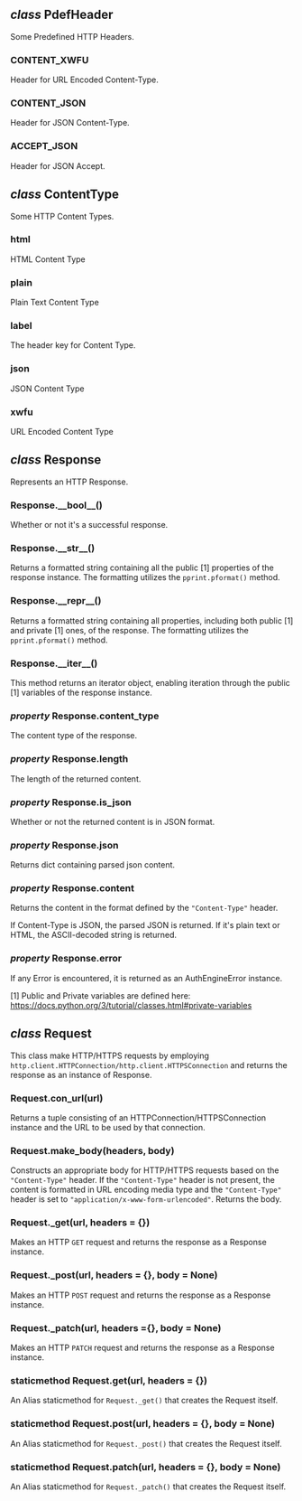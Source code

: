 ## _class_ __PdefHeader__
Some Predefined HTTP Headers.
	
### CONTENT_XWFU
Header for URL Encoded Content-Type.
	
### CONTENT_JSON
Header for JSON Content-Type.
	
### ACCEPT_JSON
Header for JSON Accept.

## _class_ __ContentType__
Some HTTP Content Types.

### html
HTML Content Type
	
### plain
Plain Text Content Type
	
### label
The header key for Content Type.
	
### json
JSON Content Type
	
### xwfu
URL Encoded Content Type

## _class_ __Response__
Represents an HTTP Response.

### Response.__\_\_bool\_\___()
Whether or not it's a successful response.
	
### Response.__\_\_str\_\___()
Returns a formatted string containing all the public [1] properties of the
response instance. The formatting utilizes the `pprint.pformat()` method.
	
### Response.__\_\_repr\_\___()
Returns a formatted string containing all properties, including both
public [1] and private [1] ones, of the response. The formatting utilizes the
`pprint.pformat()` method.
	
### Response.__\_\_iter\_\___()
This method returns an iterator object, enabling iteration through the
public [1] variables of the response instance.
	

### _property_ Response.__content_type__
The content type of the response.
	
### _property_ Response.__length__
The length of the returned content.
	
### _property_ Response.__is_json__
Whether or not the returned content is in JSON format.

### _property_ Response.__json__
Returns dict containing parsed json content.
	
### _property_ Response.__content__
Returns the content in the format defined by the `"Content-Type"`
header.

If Content-Type is JSON, the parsed JSON is returned. If it's plain
text or HTML, the ASCII-decoded string is returned.

### _property_ Response.__error__
If any Error is encountered, it is returned as an AuthEngineError
instance.

[1] Public and Private variables are defined here:
https://docs.python.org/3/tutorial/classes.html#private-variables

## _class_ __Request__
This class make HTTP/HTTPS requests by employing
`http.client.HTTPConnection/http.client.HTTPSConnection` and returns the
response as an instance of Response.
	
### Request.__con_url__(url)
Returns a tuple consisting of an HTTPConnection/HTTPSConnection
instance and the URL to be used by that connection.
	
### Request.__make_body__(headers, body)
Constructs an appropriate body for HTTP/HTTPS requests based on the
`"Content-Type"` header. If the `"Content-Type"` header is not present, the
content is formatted in URL encoding media type and the `"Content-Type"`
header is set to `"application/x-www-form-urlencoded"`. Returns the body.

### Request.__\_get__(url, headers = {})
Makes an HTTP `GET` request and returns the response as a Response
instance.
	
### Request.__\_post__(url, headers = {}, body = None)
Makes an HTTP `POST` request and returns the response as a Response
instance.

### Request.__\_patch__(url, headers ={}, body = None)
Makes an HTTP `PATCH` request and returns the response as a Response
instance.

### staticmethod Request.__get__(url, headers = {})
An Alias staticmethod for `Request._get()` that creates the Request itself.

### staticmethod Request.__post__(url, headers = {}, body = None)
An Alias staticmethod for `Request._post()` that creates the Request itself.

### staticmethod  Request.__patch__(url, headers = {}, body = None)
An Alias staticmethod for `Request._patch()` that creates the Request itself.